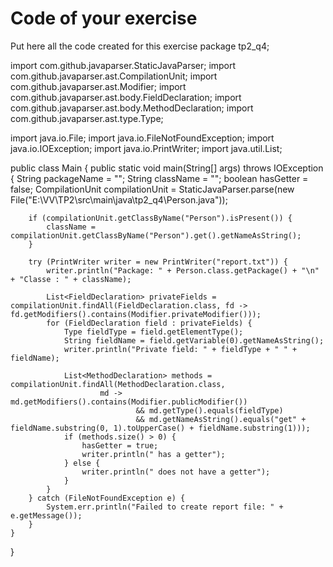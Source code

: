 # Code of your exercise

Put here all the code created for this exercise
package tp2_q4;

import com.github.javaparser.StaticJavaParser;
import com.github.javaparser.ast.CompilationUnit;
import com.github.javaparser.ast.Modifier;
import com.github.javaparser.ast.body.FieldDeclaration;
import com.github.javaparser.ast.body.MethodDeclaration;
import com.github.javaparser.ast.type.Type;

import java.io.File;
import java.io.FileNotFoundException;
import java.io.IOException;
import java.io.PrintWriter;
import java.util.List;

public class Main {
    public static void main(String[] args) throws IOException {
        String packageName = "";
        String className = "";
        boolean hasGetter = false;
        CompilationUnit compilationUnit = StaticJavaParser.parse(new File("E:\\VV\\TP2\\src\\main\\java\\tp2_q4\\Person.java"));

        if (compilationUnit.getClassByName("Person").isPresent()) {
            className = compilationUnit.getClassByName("Person").get().getNameAsString();
        }

        try (PrintWriter writer = new PrintWriter("report.txt")) {
            writer.println("Package: " + Person.class.getPackage() + "\n" + "Classe : " + className);

            List<FieldDeclaration> privateFields = compilationUnit.findAll(FieldDeclaration.class, fd -> fd.getModifiers().contains(Modifier.privateModifier()));
            for (FieldDeclaration field : privateFields) {
                Type fieldType = field.getElementType();
                String fieldName = field.getVariable(0).getNameAsString();
                writer.println("Private field: " + fieldType + " " + fieldName);

                List<MethodDeclaration> methods = compilationUnit.findAll(MethodDeclaration.class,
                        md -> md.getModifiers().contains(Modifier.publicModifier())
                                && md.getType().equals(fieldType)
                                && md.getNameAsString().equals("get" + fieldName.substring(0, 1).toUpperCase() + fieldName.substring(1)));
                if (methods.size() > 0) {
                    hasGetter = true;
                    writer.println(" has a getter");
                } else {
                    writer.println(" does not have a getter");
                }
            }
        } catch (FileNotFoundException e) {
            System.err.println("Failed to create report file: " + e.getMessage());
        }
    }
}
